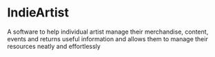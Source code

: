# IndieArtist
 A software to help individual artist manage their merchandise, content, events and returns useful information and allows them to manage their resources neatly and effortlessly
